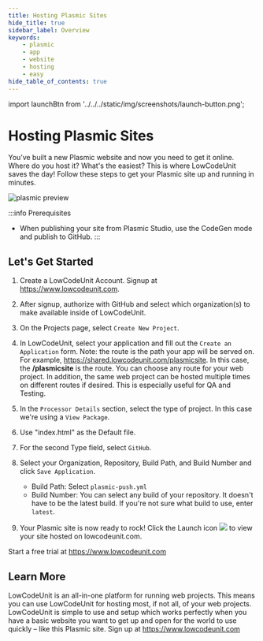 ```yaml
---
title: Hosting Plasmic Sites
hide_title: true
sidebar_label: Overview
keywords:
    - plasmic
    - app
    - website
    - hosting
    - easy
hide_table_of_contents: true
---
```


import launchBtn from '../../../static/img/screenshots/launch-button.png';

# Hosting Plasmic Sites

You’ve built a new Plasmic website and now you need to get it online. Where do you host it? What's the easiest? This is where LowCodeUnit saves the day! Follow these steps to get your Plasmic site up and running in minutes. 

![plasmic preview](/img/screenshots/designs-that-adapt-preview.png)

:::info Prerequisites
- When publishing your site from Plasmic Studio, use the CodeGen mode and publish to GitHub. 
:::

## Let's Get Started

1. Create a LowCodeUnit Account. Signup at https://www.lowcodeunit.com.  

2. After signup, authorize with GitHub and select which organization(s) to make available inside of LowCodeUnit. 

3. On the Projects page, select `Create New Project`. 

4. In LowCodeUnit, select your application and fill out the `Create an Application` form. Note: the route is the path your app will be served on. For example, https://shared.lowcodeunit.com/plasmicsite. In this case, the **/plasmicsite** is the route. You can choose any route for your web project. In addition, the same web project can be hosted multiple times on different routes if desired. This is especially useful for QA and Testing.

6. In the `Processor Details` section, select the type of project. In this case we're using a `View Package`. 

7. Use "index.html" as the Default file.

8. For the second Type field, select `GitHub`.  

9. Select your Organization, Repository, Build Path, and Build Number and click `Save Application`. 
    - Build Path: Select `plasmic-push.yml`
    - Build Number: You can select any build of your repository. It doesn't have to be the latest build. If you're not sure what build to use, enter `latest`.

10. Your Plasmic site is now ready to rock! Click the Launch icon <img src={launchBtn} class="text-image" /> to view your site hosted on lowcodeunit.com. 

Start a free trial at https://www.lowcodeunit.com

## Learn More
LowCodeUnit is an all-in-one platform for running web projects. This means you can use LowCodeUnit for hosting most, if not all, of your web projects. LowCodeUnit is simple to use and setup which works perfectly when you have a basic website you want to get up and open for the world to use quickly – like this Plasmic site. Sign up at https://www.lowcodeunit.com
